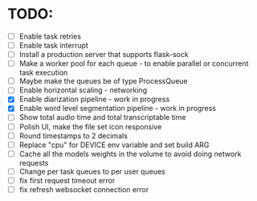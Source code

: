 # TODO:

- [ ] Enable task retries
- [ ] Enable task interrupt
- [ ] Install a production server that supports flask-sock
- [ ] Make a worker pool for each queue - to enable parallel or concurrent task execution
- [ ] Maybe make the queues be of type ProcessQueue
- [ ] Enable horizontal scaling - networking
- [x] Enable diarization pipeline - work in progress
- [x] Enable word level segmentation pipeline - work in progress
- [ ] Show total audio time and total transcriptable time
- [ ] Polish UI, make the file set icon responsive
- [ ] Round timestamps to 2 decimals
- [ ] Replace "cpu" for DEVICE env variable and set build ARG
- [ ] Cache all the models weights in the volume to avoid doing network requests
- [ ] Change per task queues to per user queues
- [ ] fix first request timeout error
- [ ] fix refresh websocket connection error
